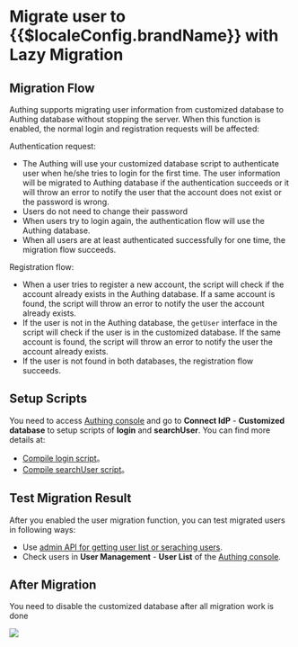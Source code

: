 # Migrate user to {{$localeConfig.brandName}} with Lazy Migration

<LastUpdated/>

<!-- ::: hint-warning
只有**企业版**用户能够Use 连接自定义数据库功能，详情请见 [https://authing.cn/pricing](https://authing.cn/pricing)。如果你想试用，请联系 176-0250-2507 或 xuziqiang@authing.cn。
::: -->

## Migration Flow

Authing supports migrating user information from customized database to Authing database without stopping the server. When this function is enabled, the normal login and registration requests will be affected:

Authentication request:

- The Authing will use your customized database script to authenticate user when he/she tries to login for the first time. The user information will be migrated to Authing database if the authentication succeeds or it will throw an error to notify the user that the account does not exist or the password is wrong.
- Users do not need to change their password
- When users try to login again, the authentication flow will use the Authing database.
- When all users are at least authenticated successfully for one time, the migration flow succeeds.

Registration flow:

- When a user tries to register a new account, the script will check if the account already exists in the Authing database. If a same account is found, the script will throw an error to notify the user the account already exists.
- If the user is not in the Authing database, the `getUser` interface in the script will check if the user is in the customized database. If the same account is found, the script will throw an error to notify the user the account already exists.
- If the user is not found in both databases, the registration flow succeeds.

## Setup Scripts

You need to access [Authing console](https://console.authing.cn/console/userpool) and go to **Connect IdP** - **Customized database** to setup scripts of **login** and **searchUser**. You can find more details at:

- [Compile login script](./configuration/#编写数据库操作脚本)。
- [Compile searchUser script](./configuration/#编写数据库操作脚本)。

## Test Migration Result

After you enabled the user migration function, you can test migrated users in following ways:

- Use [admin API for getting user list or seraching users](/en/reference/sdk-for-node/management/UsersManagementClient.md#获取用户列表).
- Check users in **User Management** - **User List** of the [Authing console](https://console.authing.cn/console/userpool).

## After Migration

You need to disable the customized database after all migration work is done

<!-- ![](https://cdn.authing.cn/blog/20201130175955.png) -->
![](~@imagesZhCn/connections/db/db_1.png)
